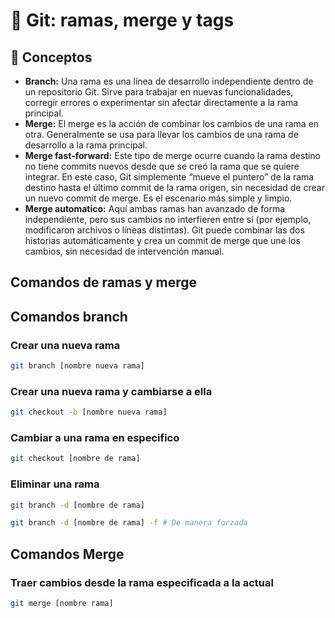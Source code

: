 # 📌 Git: ramas, merge y tags

## 🧩 Conceptos

- **Branch:** Una rama es una línea de desarrollo independiente dentro de un repositorio Git. Sirve para trabajar en nuevas funcionalidades, corregir errores o experimentar sin afectar directamente a la rama principal.
- **Merge:** El merge es la acción de combinar los cambios de una rama en otra. Generalmente se usa para llevar los cambios de una rama de desarrollo a la rama principal.
- **Merge fast-forward:** Este tipo de merge ocurre cuando la rama destino no tiene commits nuevos desde que se creó la rama que se quiere integrar. En este caso, Git simplemente “mueve el puntero” de la rama destino hasta el último commit de la rama origen, sin necesidad de crear un nuevo commit de merge. Es el escenario más simple y limpio.
- **Merge automatico:** Aquí ambas ramas han avanzado de forma independiente, pero sus cambios no interfieren entre sí (por ejemplo, modificaron archivos o líneas distintas). Git puede combinar las dos historias automáticamente y crea un commit de merge que une los cambios, sin necesidad de intervención manual.

##  Comandos de ramas y merge

## Comandos branch

### Crear una nueva rama
```bash
git branch [nombre nueva rama]
```

### Crear una nueva rama y cambiarse a ella
```bash
git checkout -b [nombre nueva rama]
```

### Cambiar a una rama en especifico
```bash
git checkout [nombre de rama]
```

### Eliminar una rama
```bash
git branch -d [nombre de rama]
```
```bash
git branch -d [nombre de rama] -f # De manera forzada
```

## Comandos Merge

### Traer cambios desde la rama especificada a la actual
```bash
git merge [nombre rama]
```
